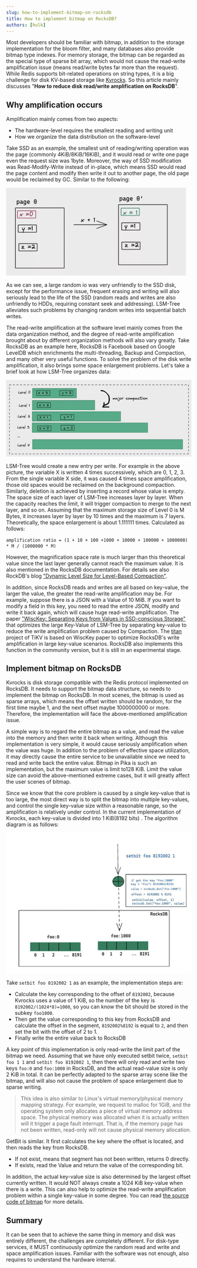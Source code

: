 ```yaml
---
slug: how-to-implement-bitmap-on-rocksdb
title: How to implement bitmap on RocksDB?
authors: [hulk]
---
```


Most developers should be familiar with bitmap, in addition to the storage implementation for the bloom filter, and many databases also provide bitmap type indexes. For memory storage, the bitmap can be regarded as the special type of sparse bit array, which would not cause the read-write amplification issue (means read/write bytes far more than the request). While Redis supports bit-related operations on string types, it is a big challenge for disk KV-based storage like [Kvrocks](https://github.com/apache/incubator-kvrocks). So this article mainly discusses "**How to reduce disk read/write amplification on RocksDB**".

## Why amplification occurs

Amplification mainly comes from two aspects:

* The hardware-level requires the smallest reading and writing unit
* How we organize the data distribution on the software-level

Take SSD as an example, the smallest unit of reading/writing operation was the page (commonly 4KiB/8KiB/16KiB), and it would read or write one page even the request size was 1byte. Moreover, the way of SSD modification was Read-Modify-Write instead of in-place, which means SSD would read the page content and modify then write it out to another page, the old page would be reclaimed by GC. Similar to the following:

![value-update-on-page](value-update-on-page.jpeg)

As we can see, a large random io was very unfriendly to the SSD disk, except for the performance issue, frequent erasing and writing will also seriously lead to the life of the SSD (random reads and writes are also unfriendly to HDDs, requiring constant seek and addressing). LSM-Tree alleviates such problems by changing random writes into sequential batch writes.

The read-write amplification at the software level mainly comes from the data organization method, and the degree of read-write amplification brought about by different organization methods will also vary greatly. Take RocksDB as an example here, RocksDB is Facebook based on Google LevelDB which enrichments the multi-threading, Backup and Compaction, and many other very useful functions. To solve the problem of the disk write amplification, it also brings some space enlargement problems. Let's take a brief look at how LSM-Tree organizes data:

![major-compaction](major-compaction.jpeg)

LSM-Tree would create a new entry per write. For example in the above picture, the variable X is written 4 times successively, which are 0, 1, 2, 3. From the single variable X side, it was caused 4 times space amplification, those old spaces would be reclaimed on the background compaction. Similarly, deletion is achieved by inserting a record whose value is empty. The space size of each layer of LSM-Tree increases layer by layer. When the capacity reaches the limit, it will trigger compaction to merge to the next layer, and so on. Assuming that the maximum storage size of Level 0 is M Bytes, it increases layer by layer by 10 times and the maximum is 7 layers. Theoretically, the space enlargement is about 1.111111 times. Calculated as follows:

```text
amplification ratio = (1 + 10 + 100 +1000 + 10000 + 100000 + 1000000) * M / (1000000 * M)
```

However, the magnification space rate is much larger than this theoretical value since the last layer generally cannot reach the maximum value. It is also mentioned in the RocksDB documentation. For details see also RockDB's blog ["Dynamic Level Size for Level-Based Compaction"](https://rocksdb.org/blog/2015/07/23/dynamic-level.html).

In addition, since RocksDB reads and writes are all based on key-value, the larger the value, the greater the read-write amplification may be. For example, suppose there is a JSON with a Value of 10 MiB. If you want to modify a field in this key, you need to read the entire JSON, modify and write it back again, which will cause huge read-write amplification. The paper ["WiscKey: Separating Keys from Values ​​in SSD-conscious Storage"](https://www.usenix.org/system/files/conference/fast16/fast16-papers-lu.pdf) that optimizes the large Key-Value of LSM-Tree by separating key-value to reduce the write amplification problem caused by Compaction. The [titan](https://github.com/tikv/titan) project of TiKV is based on WiscKey paper to optimize RocksDB's write amplification in large key-value scenarios. RocksDB also implements this function in the community version, but it is still in an experimental stage.

## Implement bitmap on RocksDB

Kvrocks is disk storage compatible with the Redis protocol implemented on RocksDB. It needs to support the bitmap data structure, so needs to implement the bitmap on RocksDB. In most scenes, the bitmap is used as sparse arrays, which means the offset written should be random, for the first time maybe 1, and the next offset maybe 1000000000 or more. Therefore, the implementation will face the above-mentioned amplification issue.

A simple way is to regard the entire bitmap as a value, and read the value into the memory and then write it back when writing. Although this implementation is very simple, it would cause seriously amplification when the value was huge. In addition to the problem of effective space utilization, it may directly cause the entire service to be unavailable since we need to read and write back the entire value. Bitmap in Pika is such an implementation, but the maximum value is limit to128 KiB. Limit the value size can avoid the above-mentioned extreme cases, but it will greatly affect the user scenes of bitmap.

Since we know that the core problem is caused by a single key-value that is too large, the most direct way is to split the bitmap into multiple key-values, and control the single key-value size within a reasonable range, so the amplification is relatively under control. In the current implementation of Kvrocks, each key-value is divided into 1 KiB(8192 bits) . The algorithm diagram is as follows:

![bitmap-of-kvrocks](bitmap-of-kvrocks.jpeg)

Take `setbit foo 8192002 1` as an example, the implementation steps are:

* Calculate the key corresponding to the offset of `8192002`, because Kvrocks uses a value of 1 KiB, so the number of the key is `8192002/(1024*8)=1000`, so you can know the bit should be stored in the subkey `foo1000`.
* Then get the value corresponding to this key from RocksDB and calculate the offset in the segment, `8192002%8192` is equal to `2`, and then set the bit with the offset of 2 to 1.
* Finally write the entire value back to RocksDB

A key point of this implementation is only read-write the limit part of the bitmap we need. Assuming that we have only executed setbit twice, `setbit foo 1 1` and `setbit foo 8192002 1`, then there will only read and write two keys `foo:0` and `foo:1000` in RocksDB, and the actual read-value size is only 2 KiB in total. It can be perfectly adapted to the sparse array scene like the bitmap, and will also not cause the problem of space enlargement due to sparse writing.

> This idea is also similar to Linux's virtual memory/physical memory mapping strategy. For example, we request to malloc for 1GiB, and the operating system only allocates a piece of virtual memory address space. The physical memory was allocated when it is actually written will it trigger a page fault interrupt. That is, if the memory page has not been written, read-only will not cause physical memory allocation.

GetBit is similar. It first calculates the key where the offset is located, and then reads the key from RocksDB.

* If not exist, means that segment has not been written, returns 0 directly.
* If exists, read the Value and return the value of the corresponding bit.

In addition, the actual key-value size is also determined by the largest offset currently written. It would NOT always create a 1024 KiB key-value when there is a write. This can also help to optimize the read-write amplification problem within a single key-value in some degree. You can read [the source code of bitmap](https://github.com/KvrocksLabs/kvrocks/blob/unstable/src/redis_bitmap.cc) for more details.

## Summary

It can be seen that to achieve the same thing in memory and disk was entirely different, the challenges are completely different. For disk-type services, it MUST continuously optimize the random read and write and space amplification issues. Familiar with the software was not enough, also requires to understand the hardware internal.

